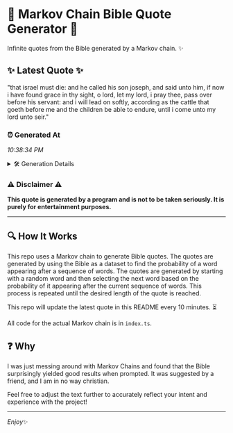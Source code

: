 # 📖 Markov Chain Bible Quote Generator 📖

Infinite quotes from the Bible generated by a Markov chain. ✨

## ✨ Latest Quote ✨
"that israel must die: and he called his son joseph, and said unto him, if now i have found grace in thy sight, o lord, let my lord, i pray thee, pass over before his servant: and i will lead on softly, according as the cattle that goeth before me and the children be able to endure, until i come unto my lord unto seir."

### ⏰ Generated At
*10:38:34 PM*

<details>
    <summary>🛠️ Generation Details</summary>
    <p>
        <strong>🌱 Seed:</strong> that<br>
        <strong>🔄 Iterations:</strong> 64<br>
        <strong>📜 Context History:</strong><br>[ that ]: israel<br>[ that, israel ]: must<br>[ that, israel, must ]: die:<br>[ that, israel, must, die: ]: and<br>[ that, israel, must, die:, and ]: he<br>[ that, israel, must, die:, and, he ]: called<br>[ israel, must, die:, and, he, called ]: his<br>[ must, die:, and, he, called, his ]: son<br>[ die:, and, he, called, his, son ]: joseph,<br>[ and, he, called, his, son, joseph, ]: and<br>[ he, called, his, son, joseph,, and ]: said<br>[ called, his, son, joseph,, and, said ]: unto<br>[ his, son, joseph,, and, said, unto ]: him,<br>[ son, joseph,, and, said, unto, him, ]: if<br>[ joseph,, and, said, unto, him,, if ]: now<br>[ and, said, unto, him,, if, now ]: i<br>[ said, unto, him,, if, now, i ]: have<br>[ unto, him,, if, now, i, have ]: found<br>[ him,, if, now, i, have, found ]: grace<br>[ if, now, i, have, found, grace ]: in<br>[ now, i, have, found, grace, in ]: thy<br>[ i, have, found, grace, in, thy ]: sight,<br>[ have, found, grace, in, thy, sight, ]: o<br>[ found, grace, in, thy, sight,, o ]: lord,<br>[ grace, in, thy, sight,, o, lord, ]: let<br>[ in, thy, sight,, o, lord,, let ]: my<br>[ thy, sight,, o, lord,, let, my ]: lord,<br>[ sight,, o, lord,, let, my, lord, ]: i<br>[ o, lord,, let, my, lord,, i ]: pray<br>[ lord,, let, my, lord,, i, pray ]: thee,<br>[ let, my, lord,, i, pray, thee, ]: pass<br>[ my, lord,, i, pray, thee,, pass ]: over<br>[ lord,, i, pray, thee,, pass, over ]: before<br>[ i, pray, thee,, pass, over, before ]: his<br>[ pray, thee,, pass, over, before, his ]: servant:<br>[ thee,, pass, over, before, his, servant: ]: and<br>[ pass, over, before, his, servant:, and ]: i<br>[ over, before, his, servant:, and, i ]: will<br>[ before, his, servant:, and, i, will ]: lead<br>[ his, servant:, and, i, will, lead ]: on<br>[ servant:, and, i, will, lead, on ]: softly,<br>[ and, i, will, lead, on, softly, ]: according<br>[ i, will, lead, on, softly,, according ]: as<br>[ will, lead, on, softly,, according, as ]: the<br>[ lead, on, softly,, according, as, the ]: cattle<br>[ on, softly,, according, as, the, cattle ]: that<br>[ softly,, according, as, the, cattle, that ]: goeth<br>[ according, as, the, cattle, that, goeth ]: before<br>[ as, the, cattle, that, goeth, before ]: me<br>[ the, cattle, that, goeth, before, me ]: and<br>[ cattle, that, goeth, before, me, and ]: the<br>[ that, goeth, before, me, and, the ]: children<br>[ goeth, before, me, and, the, children ]: be<br>[ before, me, and, the, children, be ]: able<br>[ me, and, the, children, be, able ]: to<br>[ and, the, children, be, able, to ]: endure,<br>[ the, children, be, able, to, endure, ]: until<br>[ children, be, able, to, endure,, until ]: i<br>[ be, able, to, endure,, until, i ]: come<br>[ able, to, endure,, until, i, come ]: unto<br>[ to, endure,, until, i, come, unto ]: my<br>[ endure,, until, i, come, unto, my ]: lord<br>[ until, i, come, unto, my, lord ]: unto<br>[ i, come, unto, my, lord, unto ]: seir.<br>
    </p>
</details>

### ⚠️ Disclaimer ⚠️
**This quote is generated by a program and is not to be taken seriously. It is purely for entertainment purposes.**

---

## 🔍 How It Works

This repo uses a Markov chain to generate Bible quotes. The quotes are generated by using the Bible as a dataset to find the probability of a word appearing after a sequence of words. The quotes are generated by starting with a random word and then selecting the next word based on the probability of it appearing after the current sequence of words. This process is repeated until the desired length of the quote is reached.

This repo will update the latest quote in this README every 10 minutes. ⏳

All code for the actual Markov chain is in `index.ts`.

## ❓ Why

I was just messing around with Markov Chains and found that the Bible surprisingly yielded good results when prompted. 
It was suggested by a friend, and I am in no way christian.

Feel free to adjust the text further to accurately reflect your intent and experience with the project!

---

*Enjoy*✨
